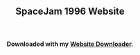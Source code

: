 <h2 align=center>SpaceJam 1996 Website</h2>

<br>

<h4 align=center><b>Downloaded with my <a href='https://website-downloader.sna-organics.com/'>Website Downloader</a>.</b></h4>